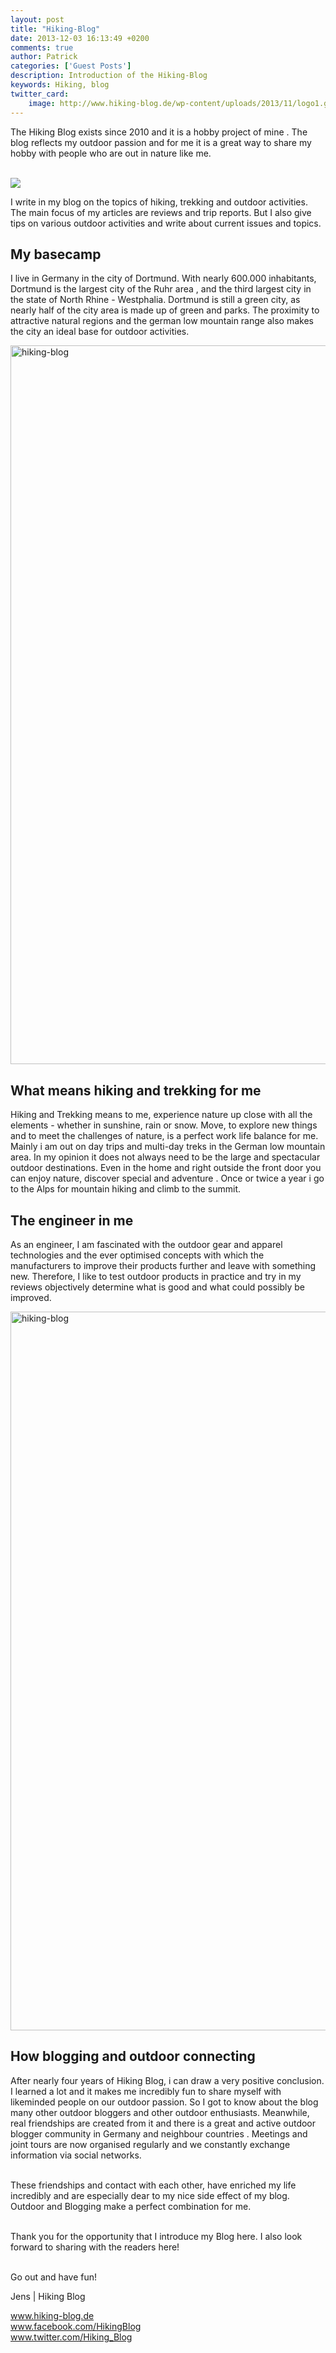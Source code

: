```yaml
---
layout: post
title: "Hiking-Blog"
date: 2013-12-03 16:13:49 +0200
comments: true
author: Patrick
categories: ['Guest Posts']
description: Introduction of the Hiking-Blog
keywords: Hiking, blog
twitter_card:
    image: http://www.hiking-blog.de/wp-content/uploads/2013/11/logo1.gif
---
```

The Hiking Blog exists since 2010 and it is a hobby project of mine . The blog reflects my outdoor passion and for me it is a great way to share my hobby with people who are out in nature like me.<br><br>

<img src="http://www.hiking-blog.de/wp-content/uploads/2013/11/logo1.gif">
<!--more--><br>

I write in my blog on the topics of hiking, trekking and outdoor activities. The main focus of my articles are reviews and trip reports. But I also give tips on various outdoor activities and write about current issues and topics.

<h2>My basecamp</h2>

I live in Germany in the city of Dortmund. With nearly 600.000 inhabitants, Dortmund is the largest city of the Ruhr area , and the third largest city in the state of North Rhine - Westphalia. Dortmund is still a green city, as nearly half of the city area is made up of green and parks. The proximity to attractive natural regions and the german low mountain range also makes the city an ideal base for outdoor activities.

<a href="http://www.flickr.com/photos/90204224@N07/11195236495"><img src="http://farm3.staticflickr.com/2864/11195236495_d30aba2b65_c.jpg" width="1150" alt="hiking-blog"></a>

<h2>What means hiking and trekking for me</h2>

Hiking and Trekking means to me, experience nature up close with all the elements - whether in sunshine, rain or snow. Move, to explore new things and to meet the challenges of nature, is a perfect work life balance for me. Mainly i am out on day trips and multi-day treks in the German low mountain area. In my opinion it does not always need to be the large and spectacular outdoor destinations. Even in the home and right outside the front door you can enjoy nature, discover special and adventure . Once or twice a year i go to the Alps for mountain hiking and climb to the summit.

<h2>The engineer in me</h2>

As an engineer, I am fascinated with the outdoor gear and apparel technologies and the ever optimised concepts with which the manufacturers to improve their products further and leave with something new. Therefore, I like to test outdoor products in practice and try in my reviews objectively determine what is good and what could possibly be improved.

<a href="http://www.flickr.com/photos/90204224@N07/11195265504"><img src="http://farm6.staticflickr.com/5543/11195265504_2473a09433_c.jpg" width="1150" alt="hiking-blog"></a>

<h2>How blogging and outdoor connecting</h2>

After nearly four years of Hiking Blog, i can draw a very positive conclusion. I learned a lot and it makes me incredibly fun to share myself with likeminded people on our outdoor passion. So I got to know about the blog many other outdoor bloggers and other outdoor enthusiasts. Meanwhile, real friendships are created from it and there is a great and active outdoor blogger community in Germany and neighbour countries . Meetings and joint tours are now organised regularly and we constantly exchange information via social networks.<br><br>

These friendships and contact with each other, have enriched my life incredibly and are especially dear to my nice side effect of my blog. Outdoor and Blogging make a perfect combination for me.<br><br>

Thank you for the opportunity that I introduce my Blog here. I also look forward to sharing with the readers here!<br><br>

Go out and have fun!

Jens | Hiking Blog

<a href="http://www.hiking-blog.de" target="_blank">www.hiking-blog.de</a><br>
<a href="https://www.facebook.com/HikingBlog" target="_blank">www.facebook.com/HikingBlog</a><br>
<a href="https://twitter.com/Hiking_Blog" target="_blank">www.twitter.com/Hiking_Blog</a>
